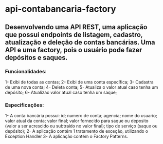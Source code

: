 # api-contabancaria-factory


## Desenvolvendo uma API REST, uma aplicação que possui endpoints de listagem, cadastro, atualização e deleção de contas bancárias. Uma API e uma factory, pois o usuário pode fazer depósitos e saques.

### Funcionalidades:
1- Exibi de todas as contas;
2- Exibi de uma conta específica;
3- Cadastra de uma nova conta;
4- Deleta conta;
5- Atualiza o valor atual caso tenha um depósito;
6- Atualizao valor atual caso tenha um saque;

### Especificações:
1- A conta bancária possui:
id;
numero de conta;
agencia;
nome do usuario;
valor atual da conta;
valor final;
valor fornecido para saque ou deposito (valor a ser acrescido ou subtraído no valor final);
tipo de serviço (saque ou depósito);
2- A aplicação contém 1 tratamento de exceção, utilizando o Exception Handler
3- A aplicação contém o Factory Patterns.

